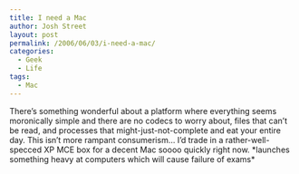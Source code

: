 ```yaml
---
title: I need a Mac
author: Josh Street
layout: post
permalink: /2006/06/03/i-need-a-mac/
categories:
  - Geek
  - Life
tags:
  - Mac
---
```

There&#8217;s something wonderful about a platform where everything seems moronically simple and there are no codecs to worry about, files that can&#8217;t be read, and processes that might-just-not-complete and eat your entire day. This isn&#8217;t more rampant consumerism&#8230; I&#8217;d trade in a rather-well-specced XP MCE box for a decent Mac soooo quickly right now. \*launches something heavy at computers which will cause failure of exams\*